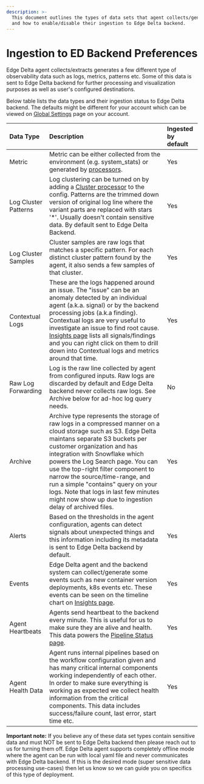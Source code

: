 ```yaml
---
description: >-
  This document outlines the types of data sets that agent collects/generates
  and how to enable/disable their ingestion to Edge Delta backend.
---
```


# Ingestion to ED Backend Preferences

Edge Delta agent collects/extracts generates a few different type of observability data such as logs, metrics, patterns etc. Some of this data is sent to Edge Delta backend for further processing and visualization purposes as well as user's configured destinations.

Below table lists the data types and their ingestion status to Edge Delta backend. The defaults might be different for your account which can be viewed on [Global Settings](https://admin.edgedelta.com/global-settings) page on your account.

| Data Type | Description | Ingested by default |
| :--- | :--- | :--- |
| Metric | Metric can be either collected from the environment \(e.g. system\_stats\) or generated by [processors](../configuration/processors.md). | Yes |
| Log Cluster Patterns | Log clustering can be turned on by adding a [Cluster processor](../configuration/processors.md#cluster) to the config. Patterns are the trimmed down version of original log line where the variant parts are replaced with stars '\*'. Usually doesn't contain sensitive data. By default sent to Edge Delta Backend. | Yes |
| Log Cluster Samples | Cluster samples are raw logs that matches a specific pattern. For each distinct cluster pattern found by the agent, it also sends a few samples of that cluster. | Yes |
| Contextual Logs | These are the logs happened around an issue. The "issue" can be an anomaly detected by an individual agent \(a.k.a. signal\) or by the backend processing jobs \(a.k.a finding\). Contextual logs are very useful to investigate an issue to find root cause. [Insights page](https://admin.edgedelta.com/insights) lists all signals/findings and you can right click on them to drill down into Contextual logs and metrics around that time. | Yes |
| Raw Log Forwarding | Log is the raw line collected by agent from configured inputs. Raw logs are discarded by default and Edge Delta backend never collects raw logs. See Archive below for ad-hoc log query needs. | No |
| Archive | Archive type represents the storage of raw logs in a compressed manner on a cloud storage such as S3. Edge Delta maintans separate S3 buckets per customer organization and has integration with Snowflake which powers the Log Search page. You can use the top-right filter component to narrow the source/time-range, and run a simple "contains" query on your logs. Note that logs in last few minutes might now show up due to ingestion delay of archived files. | Yes |
| Alerts | Based on the thresholds in the agent configuration, agents can detect signals about unexpected things and this information including its metadata is sent to Edge Delta backend by default. | Yes |
| Events | Edge Delta agent and the backend system can collect/generate some events such as new container version deployments, k8s events etc. These events can be seen on the timeline chart on [Insights page](https://admin.edgedelta.com/insights). | Yes |
| Agent Heartbeats | Agents send heartbeat to the backend every minute. This is useful for us to make sure they are alive and health. This data powers the [Pipeline Status page](https://admin.edgedelta.com/pipeline-status). | Yes |
| Agent Health Data | Agent runs internal pipelines based on the workflow configuration given and has many critical internal components working independently of each other. In order to make sure everything is working as expected we collect health information from the critical components. This data includes success/failure count, last error, start time etc. | Yes |

**Important note:** If you believe any of these data set types contain sensitive data and must NOT be sent to Edge Delta backend then please reach out to us for turning them off. Edge Delta agent supports completely offline mode where the agent can be run with local yaml file and never communicates with Edge Delta backend. If this is the desired mode \(super sensitive data processing use-cases\) then let us know so we can guide you on specifics of this type of deployment.